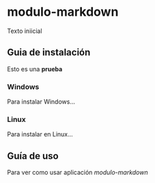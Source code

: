 # modulo-markdown
Texto iniicial

## Guia de instalación

Esto es una **prueba** 

### Windows

Para instalar Windows...

### Linux

Para instalar en Linux...

## Guía de uso
Para ver como usar aplicación _modulo-markdown_

